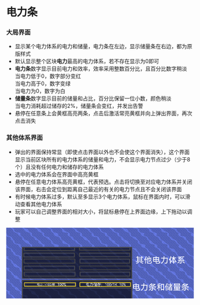 # 电力条
### 大局界面
- 显示某个电力体系的电力和储量，电力条在左边，显示储量条在右边，都为原版样式
- 默认显示整个区块**电力**最高的电力体系，若不存在显示为0即可  
- **电力条**数字显示目前电力和效率，效率采用整数百分比，且百分比数字稍淡  
当电力低于0，数字部分变红  
当电力高于0，数字变绿  
当电力为0，数字为白
- **储量条**数字显示目前的储量和占比，百分比保留一位小数，颜色稍淡  
当电力消耗超过储存的2%，储量条会变红，并发出告警
- 悬停在任意条上会黄框高亮两条，点击后激活常亮黄框并向上弹出界面，再次点击消失
### 其他体系界面
- 弹出的界面保持常显（即使点击界面以外也不会使这个界面消失），这个界面显示当前区块所有的电力体系的储量和电力，不会显示电力节点过少（少于8个）且没有任何电力和储存的电力体系
- 选中的电力体系会在界面中高亮黄框
- 悬停在任意电力体系高亮黄框，代表预选。点击将切换至对应电力体系并关闭该界面，右击会定位到距离自己最近的有关的电力节点且不会关闭该界面
- 有时候电力体系过多，默认至多显示3个电力体系，鼠标在界面内时，可以滑动查看其他电力体系
- 玩家可以自己调整界面的相对大小，将鼠标悬停在上界面边缘，上下拖动以调整  

![alt text](图/电力条.png)